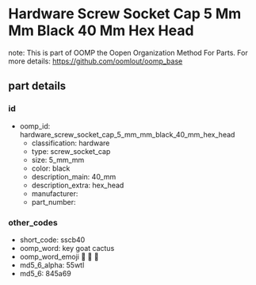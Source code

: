 # Hardware Screw Socket Cap 5 Mm Mm Black 40 Mm Hex Head  

note: This is part of OOMP the Oopen Organization Method For Parts. For more details: https://github.com/oomlout/oomp_base

##  part details





### id
* oomp_id: hardware_screw_socket_cap_5_mm_mm_black_40_mm_hex_head
  * classification: hardware
  * type: screw_socket_cap
  * size: 5_mm_mm
  * color: black
  * description_main: 40_mm
  * description_extra: hex_head
  * manufacturer: 
  * part_number: 

### other_codes
* short_code: sscb40
* oomp_word: key goat cactus
* oomp_word_emoji :key: :goat: :cactus:
* md5_6_alpha: 55wtl
* md5_6: 845a69